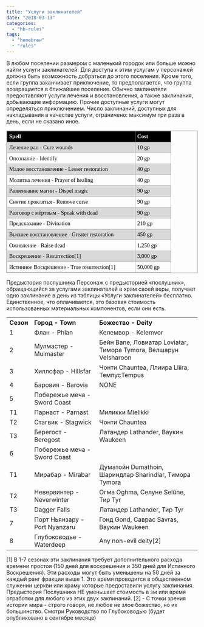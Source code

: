 ```yaml
---
title: "Услуги заклинателей"
date: "2018-03-13"
categories: 
  - "hb-rules"
tags: 
  - "homebrew"
  - "rules"
---
```


В любом поселении размером с маленький городок или больше можно найти услуги заклинателей. Для доступа к этим услугам у персонажей должна быть возможность добраться до этого поселения. Кроме того, если группа заканчивает приключение, то предполагается, что группа возвращается в ближайшее поселение. Обычно заклинатели предоставляют услуги лечения и восстановления, а также заклинания, добывающие информацию. Прочие доступные услуги могут определяться приключением. Число заклинаний, доступных для накладывания в качестве услуги, ограничено: максимум три раза в день, если не сказано иное.

<table style="direction:ltr;border-collapse:collapse;border:1pt solid #A3A3A3;" border="1" cellspacing="0" cellpadding="0"><tbody><tr><td style="background-color:black;vertical-align:top;width:3.3944in;padding:4pt;border:1pt solid #A3A3A3;"><p lang="en-US" style="margin:0;font-family:Algerian;font-size:11pt;color:white;"><span style="font-weight:bold;">Spell &nbsp;&nbsp;&nbsp;&nbsp;&nbsp;&nbsp;&nbsp;&nbsp;</span></p></td><td style="background-color:black;vertical-align:top;width:.8631in;padding:4pt;border:1pt solid #A3A3A3;"><p lang="en-US" style="margin:0;font-family:Algerian;font-size:11pt;color:white;"><span style="font-weight:bold;">Cost</span></p></td></tr><tr><td style="background-color:#d9d9d9;vertical-align:top;width:3.3944in;padding:4pt;border:1pt solid #A3A3A3;"><p style="margin:0;font-family:Calibri;font-size:11pt;"><span lang="uk">Лечение</span> <span lang="uk">ран - </span><span lang="en-US">Cure wounds</span><span lang="uk">&nbsp;&nbsp;&nbsp;&nbsp;&nbsp;&nbsp;&nbsp;&nbsp;</span></p></td><td style="background-color:#d9d9d9;vertical-align:top;width:.8631in;padding:4pt;border:1pt solid #A3A3A3;"><p lang="en-US" style="margin:0;font-family:Calibri;font-size:11pt;color:black;">10 gp</p></td></tr><tr><td style="vertical-align:top;width:3.3944in;padding:4pt;border:1pt solid #A3A3A3;"><p style="margin:0;font-family:Calibri;font-size:11pt;"><span lang="uk">Опознание - </span><span lang="en-US">Identify </span><span lang="uk">&nbsp;&nbsp;&nbsp;&nbsp;&nbsp;&nbsp;&nbsp;&nbsp;</span></p></td><td style="vertical-align:top;width:.8631in;padding:4pt;border:1pt solid #A3A3A3;"><p lang="en-US" style="margin:0;font-family:Calibri;font-size:11pt;color:black;">20 gp</p></td></tr><tr><td style="background-color:#d9d9d9;vertical-align:top;width:3.3944in;padding:4pt;border:1pt solid #A3A3A3;"><p style="margin:0;font-family:Calibri;font-size:11pt;color:black;"><span lang="en-US">Малое</span> <span lang="en-US">восстановление</span><span lang="ru"> - </span><span lang="en-US">Lesser restoration </span><span lang="uk">&nbsp;&nbsp;&nbsp;&nbsp;&nbsp;&nbsp;&nbsp;&nbsp;</span></p></td><td style="background-color:#d9d9d9;vertical-align:top;width:.8631in;padding:4pt;border:1pt solid #A3A3A3;"><p lang="en-US" style="margin:0;font-family:Calibri;font-size:11pt;color:black;">40 gp</p></td></tr><tr><td style="vertical-align:top;width:3.3944in;padding:4pt;border:1pt solid #A3A3A3;"><p style="margin:0;font-family:Calibri;font-size:11pt;color:black;"><span lang="en-US">Молитва</span> <span lang="en-US">лечения</span><span lang="ru"> - </span><span lang="en-US">Prayer of healing</span><span lang="uk">&nbsp;&nbsp;&nbsp;&nbsp;&nbsp;&nbsp;&nbsp;&nbsp;</span></p></td><td style="vertical-align:top;width:.8631in;padding:4pt;border:1pt solid #A3A3A3;"><p lang="en-US" style="margin:0;font-family:Calibri;font-size:11pt;color:black;">40 gp</p></td></tr><tr><td style="background-color:#d9d9d9;vertical-align:top;width:3.3944in;padding:4pt;border:1pt solid #A3A3A3;"><p style="margin:0;font-family:Calibri;font-size:11pt;color:black;"><span lang="uk">Развеивание магии - </span><span lang="en-US">Dispel magic </span><span lang="uk">&nbsp;&nbsp;&nbsp;&nbsp;&nbsp;&nbsp;&nbsp;&nbsp;</span></p></td><td style="background-color:#d9d9d9;vertical-align:top;width:.8631in;padding:4pt;border:1pt solid #A3A3A3;"><p lang="en-US" style="margin:0;font-family:Calibri;font-size:11pt;color:black;">90 gp</p></td></tr><tr><td style="vertical-align:top;width:3.3944in;padding:4pt;border:1pt solid #A3A3A3;"><p style="margin:0;font-family:Calibri;font-size:11pt;color:black;"><span lang="en-US">Снятие</span> <span lang="en-US">проклятья</span><span lang="ru"> - </span><span lang="en-US">Remove curse </span><span lang="uk">&nbsp;&nbsp;&nbsp;&nbsp;&nbsp;&nbsp;&nbsp;&nbsp;</span></p></td><td style="vertical-align:top;width:.8631in;padding:4pt;border:1pt solid #A3A3A3;"><p lang="en-US" style="margin:0;font-family:Calibri;font-size:11pt;color:black;">90 gp</p></td></tr><tr><td style="background-color:#d9d9d9;vertical-align:top;width:3.3944in;padding:4pt;border:1pt solid #A3A3A3;"><p style="margin:0;font-family:Calibri;font-size:11pt;color:black;"><span lang="en-US">Разговор</span> <span lang="en-US">с</span> <span lang="en-US">мёртвым</span><span lang="uk"> - </span><span lang="en-US">Speak with dead </span><span lang="uk">&nbsp;&nbsp;&nbsp;&nbsp;&nbsp;&nbsp;&nbsp;&nbsp;</span></p></td><td style="background-color:#d9d9d9;vertical-align:top;width:.8631in;padding:4pt;border:1pt solid #A3A3A3;"><p lang="en-US" style="margin:0;font-family:Calibri;font-size:11pt;color:black;">90 gp</p></td></tr><tr><td style="vertical-align:top;width:3.3944in;padding:4pt;border:1pt solid #A3A3A3;"><p style="margin:0;font-family:Calibri;font-size:11pt;color:black;"><span lang="en-US">Предсказание</span><span lang="uk"> - </span><span lang="en-US">Divination </span><span lang="uk">&nbsp;&nbsp;&nbsp;&nbsp;&nbsp;&nbsp;&nbsp;&nbsp;</span></p></td><td style="vertical-align:top;width:.8631in;padding:4pt;border:1pt solid #A3A3A3;"><p lang="en-US" style="margin:0;font-family:Calibri;font-size:11pt;color:black;">210 gp</p></td></tr><tr><td style="background-color:#d9d9d9;vertical-align:top;width:3.3944in;padding:4pt;border:1pt solid #A3A3A3;"><p style="margin:0;font-family:Calibri;font-size:11pt;color:black;"><span lang="en-US">Высшее</span> <span lang="en-US">восстановление</span><span lang="uk"> - </span><span lang="en-US">Greater restoration </span><span lang="uk">&nbsp;&nbsp;&nbsp;&nbsp;&nbsp;&nbsp;&nbsp;&nbsp;</span></p></td><td style="background-color:#d9d9d9;vertical-align:top;width:.8631in;padding:4pt;border:1pt solid #A3A3A3;"><p lang="en-US" style="margin:0;font-family:Calibri;font-size:11pt;color:black;">450 gp</p></td></tr><tr><td style="vertical-align:top;width:3.3944in;padding:4pt;border:1pt solid #A3A3A3;"><p style="margin:0;font-family:Calibri;font-size:11pt;color:black;"><span lang="en-US">Оживление</span><span lang="uk"> - </span><span lang="en-US">Raise dead&nbsp;</span><span lang="uk">&nbsp;&nbsp;&nbsp;&nbsp;&nbsp;&nbsp;&nbsp;&nbsp;</span></p></td><td style="vertical-align:top;width:.8631in;padding:4pt;border:1pt solid #A3A3A3;"><p lang="en-US" style="margin:0;font-family:Calibri;font-size:11pt;color:black;">1,250 gp</p></td></tr><tr><td style="background-color:#d9d9d9;vertical-align:top;width:3.3944in;padding:4pt;border:1pt solid #A3A3A3;"><p style="margin:0;font-family:Calibri;font-size:11pt;color:black;"><span lang="en-US">Воскрешение</span><span lang="uk"> - </span><span lang="en-US">Resurrection[1]</span></p></td><td style="background-color:#d9d9d9;vertical-align:top;width:.8631in;padding:4pt;border:1pt solid #A3A3A3;"><p lang="en-US" style="margin:0;font-family:Calibri;font-size:11pt;color:black;">3,000 gp</p></td></tr><tr><td style="vertical-align:top;width:3.3944in;padding:4pt;border:1pt solid #A3A3A3;"><p style="margin:0;font-family:Calibri;font-size:11pt;color:black;"><span lang="en-US">Истинное</span> <span lang="en-US">Воскрешение</span><span lang="uk"> - </span><span lang="en-US">True resurrection[1]</span></p></td><td style="vertical-align:top;width:.8631in;padding:4pt;border:1pt solid #A3A3A3;"><p lang="en-US" style="margin:0;font-family:Calibri;font-size:11pt;color:black;">50,000 gp</p></td></tr></tbody></table>

Предыстория послушника Персонаж с предысторией «послушник», обращающийся за услугами заклинателей в храм своей веры, получает одно заклинание в день из таблицы «Услуги заклинателей» бесплатно. Единственное, что оплачивается, это базовая стоимость использованных материальных компонентов, если они есть.

<table><tbody><tr><td><b>Сезон</b></td><td><b>Город - Town</b></td><td><b>Божество - Deity</b></td></tr><tr><td>1</td><td>Флан - Phlan</td><td>Келемвор - Kelemvor</td></tr><tr><td>2</td><td>Мулмастер - Mulmaster</td><td>Бейн Bane, Ловиатар Loviatar, Тимора Tymora, Велшарун Velsharoon</td></tr><tr><td>3</td><td>Хиллсфар - Hillsfar</td><td>Чонти Chauntea, Ллиира Lliira, ТемпусTempus</td></tr><tr><td>4</td><td>Баровия - Barovia</td><td>NONE</td></tr><tr><td>5</td><td>Побережье меча - Sword Coast</td><td>&nbsp;</td></tr><tr><td>T1</td><td>Парнаст - Parnast</td><td>Миликки Mielikki</td></tr><tr><td>T2</td><td>Стагвик - Stagwick</td><td>Чонти Chauntea</td></tr><tr><td>T3</td><td>Берегост - Beregost</td><td>Латандер Lathander, Ваукин Waukeen</td></tr><tr><td>6</td><td>Побережье меча - Sword Coast</td><td>&nbsp;</td></tr><tr><td>T1</td><td>Мирабар - Mirabar</td><td>Думатойн Dumathoin, Шариндлар Sharindlar, Тимора Tymora</td></tr><tr><td>T2</td><td>Невервинтер - Neverwinter</td><td>Огма Oghma, Селуне Selûne, Тир Tyr</td></tr><tr><td>T3</td><td>Dagger Falls</td><td>Латандер Lathander, Тир Tyr</td></tr><tr><td>7</td><td>Порт Ньянзару - Port Nyanzaru</td><td>Гонд Gond, Саврас Savras, Ваукин Waukeen</td></tr><tr><td>8</td><td>Глубоководье - Waterdeep</td><td>Any non-evil deity[2]</td></tr></tbody></table>

\[1\] В 1-7 сезонах эти заклинания требует дополнительного расхода времени простоя (150 дней для воскрешения и 350 дней для Истинного Воскрешения). Эти расходы могут быть уменьшены на 50 дней за каждый ранг фракции выше 1. Это время проводится в общественном служении церкви или храму которые предоставили услугу заклинания. Предыстория Послушника НЕ уменьшает стоимость в зм или время отработки для любого из этих двух заклинаний. \[2\] - С точки зрения истории мира - строго говоря, не любое не злое божество, но их большинство. Смотри Руководство по Глубоководью (будет опубликовано в сентябре месяце)
